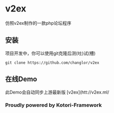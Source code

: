 # v2ex
仿照v2ex制作的一款php论坛程序

## 安装
项目开发中，你可以使用git克隆后测(吐)试(槽)
```
git clone https://github.com/changlor/v2ex
```

## 在线Demo
此Demo会自动同步上游最新版
[v2ex](htt://v2ex.ml/

### Proudly powered by Kotori-Framework
